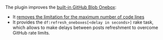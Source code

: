 The plugin improves the [built-in GitHub Blob Onebox](https://github.com/discourse/onebox/blob/v1.8.33/lib/onebox/engine/github_blob_onebox.rb#L1-L210):

- It [removes the limitation for the maximum number of code lines](https://meta.discourse.org/t/42321)
- It provides the `df:refresh_oneboxes[<delay in seconds>]` rake task, which allows to make delays between posts refreshment to overcome GitHub rate limits. 

